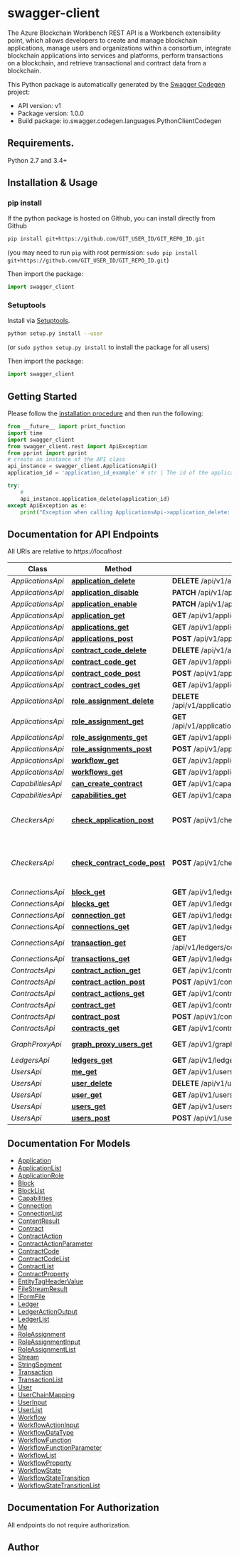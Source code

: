 # swagger-client
The Azure Blockchain Workbench REST API is a Workbench extensibility point, which allows developers to create and manage blockchain applications, manage users and organizations within a consortium, integrate blockchain applications into services and platforms, perform transactions on a blockchain, and retrieve transactional and contract data from a blockchain.

This Python package is automatically generated by the [Swagger Codegen](https://github.com/swagger-api/swagger-codegen) project:

- API version: v1
- Package version: 1.0.0
- Build package: io.swagger.codegen.languages.PythonClientCodegen

## Requirements.

Python 2.7 and 3.4+

## Installation & Usage
### pip install

If the python package is hosted on Github, you can install directly from Github

```sh
pip install git+https://github.com/GIT_USER_ID/GIT_REPO_ID.git
```
(you may need to run `pip` with root permission: `sudo pip install git+https://github.com/GIT_USER_ID/GIT_REPO_ID.git`)

Then import the package:
```python
import swagger_client 
```

### Setuptools

Install via [Setuptools](http://pypi.python.org/pypi/setuptools).

```sh
python setup.py install --user
```
(or `sudo python setup.py install` to install the package for all users)

Then import the package:
```python
import swagger_client
```

## Getting Started

Please follow the [installation procedure](#installation--usage) and then run the following:

```python
from __future__ import print_function
import time
import swagger_client
from swagger_client.rest import ApiException
from pprint import pprint
# create an instance of the API class
api_instance = swagger_client.ApplicationsApi()
application_id = 'application_id_example' # str | The id of the application.

try:
    # 
    api_instance.application_delete(application_id)
except ApiException as e:
    print("Exception when calling ApplicationsApi->application_delete: %s\n" % e)

```

## Documentation for API Endpoints

All URIs are relative to *https://localhost*

Class | Method | HTTP request | Description
------------ | ------------- | ------------- | -------------
*ApplicationsApi* | [**application_delete**](docs/ApplicationsApi.md#application_delete) | **DELETE** /api/v1/applications/{applicationID} | 
*ApplicationsApi* | [**application_disable**](docs/ApplicationsApi.md#application_disable) | **PATCH** /api/v1/applications/{applicationID}/disable | 
*ApplicationsApi* | [**application_enable**](docs/ApplicationsApi.md#application_enable) | **PATCH** /api/v1/applications/{applicationID}/enable | 
*ApplicationsApi* | [**application_get**](docs/ApplicationsApi.md#application_get) | **GET** /api/v1/applications/{applicationId} | 
*ApplicationsApi* | [**applications_get**](docs/ApplicationsApi.md#applications_get) | **GET** /api/v1/applications | 
*ApplicationsApi* | [**applications_post**](docs/ApplicationsApi.md#applications_post) | **POST** /api/v1/applications | 
*ApplicationsApi* | [**contract_code_delete**](docs/ApplicationsApi.md#contract_code_delete) | **DELETE** /api/v1/applications/contractCode/{contractCodeId} | 
*ApplicationsApi* | [**contract_code_get**](docs/ApplicationsApi.md#contract_code_get) | **GET** /api/v1/applications/contractCode/{contractCodeId} | 
*ApplicationsApi* | [**contract_code_post**](docs/ApplicationsApi.md#contract_code_post) | **POST** /api/v1/applications/{applicationId}/contractCode | 
*ApplicationsApi* | [**contract_codes_get**](docs/ApplicationsApi.md#contract_codes_get) | **GET** /api/v1/applications/{applicationID}/contractCode | 
*ApplicationsApi* | [**role_assignment_delete**](docs/ApplicationsApi.md#role_assignment_delete) | **DELETE** /api/v1/applications/{applicationId}/roleAssignments/{roleAssignmentId} | 
*ApplicationsApi* | [**role_assignment_get**](docs/ApplicationsApi.md#role_assignment_get) | **GET** /api/v1/applications/{applicationId}/roleAssignments/{roleAssignmentId} | 
*ApplicationsApi* | [**role_assignments_get**](docs/ApplicationsApi.md#role_assignments_get) | **GET** /api/v1/applications/{applicationId}/roleAssignments | 
*ApplicationsApi* | [**role_assignments_post**](docs/ApplicationsApi.md#role_assignments_post) | **POST** /api/v1/applications/{applicationId}/roleAssignments | 
*ApplicationsApi* | [**workflow_get**](docs/ApplicationsApi.md#workflow_get) | **GET** /api/v1/applications/workflows/{workflowId} | 
*ApplicationsApi* | [**workflows_get**](docs/ApplicationsApi.md#workflows_get) | **GET** /api/v1/applications/{applicationId}/workflows | 
*CapabilitiesApi* | [**can_create_contract**](docs/CapabilitiesApi.md#can_create_contract) | **GET** /api/v1/capabilities/canCreateContract/{workflowId} | 
*CapabilitiesApi* | [**capabilities_get**](docs/CapabilitiesApi.md#capabilities_get) | **GET** /api/v1/capabilities | 
*CheckersApi* | [**check_application_post**](docs/CheckersApi.md#check_application_post) | **POST** /api/v1/checkers/checkApplication | Check validity of application configuration for Workbench
*CheckersApi* | [**check_contract_code_post**](docs/CheckersApi.md#check_contract_code_post) | **POST** /api/v1/checkers/checkContractCode | Check validity of application ledger implementation for Workbench
*ConnectionsApi* | [**block_get**](docs/ConnectionsApi.md#block_get) | **GET** /api/v1/ledgers/connections/{connectionId}/blocks/{blockId} | 
*ConnectionsApi* | [**blocks_get**](docs/ConnectionsApi.md#blocks_get) | **GET** /api/v1/ledgers/connections/{connectionId}/blocks | 
*ConnectionsApi* | [**connection_get**](docs/ConnectionsApi.md#connection_get) | **GET** /api/v1/ledgers/connections/{connectionId} | 
*ConnectionsApi* | [**connections_get**](docs/ConnectionsApi.md#connections_get) | **GET** /api/v1/ledgers/connections | 
*ConnectionsApi* | [**transaction_get**](docs/ConnectionsApi.md#transaction_get) | **GET** /api/v1/ledgers/connections/{connectionId}/transactions/{transactionId} | 
*ConnectionsApi* | [**transactions_get**](docs/ConnectionsApi.md#transactions_get) | **GET** /api/v1/ledgers/connections/{connectionId}/transactions | 
*ContractsApi* | [**contract_action_get**](docs/ContractsApi.md#contract_action_get) | **GET** /api/v1/contracts/{contractId}/actions/{actionId} | 
*ContractsApi* | [**contract_action_post**](docs/ContractsApi.md#contract_action_post) | **POST** /api/v1/contracts/{contractId}/actions | 
*ContractsApi* | [**contract_actions_get**](docs/ContractsApi.md#contract_actions_get) | **GET** /api/v1/contracts/{contractId}/actions | 
*ContractsApi* | [**contract_get**](docs/ContractsApi.md#contract_get) | **GET** /api/v1/contracts/{contractId} | 
*ContractsApi* | [**contract_post**](docs/ContractsApi.md#contract_post) | **POST** /api/v1/contracts | 
*ContractsApi* | [**contracts_get**](docs/ContractsApi.md#contracts_get) | **GET** /api/v1/contracts | 
*GraphProxyApi* | [**graph_proxy_users_get**](docs/GraphProxyApi.md#graph_proxy_users_get) | **GET** /api/v1/graph-proxy/{version}/users | Get Users from AAD Graph
*LedgersApi* | [**ledgers_get**](docs/LedgersApi.md#ledgers_get) | **GET** /api/v1/ledgers | 
*UsersApi* | [**me_get**](docs/UsersApi.md#me_get) | **GET** /api/v1/users/me | 
*UsersApi* | [**user_delete**](docs/UsersApi.md#user_delete) | **DELETE** /api/v1/users/{userID} | 
*UsersApi* | [**user_get**](docs/UsersApi.md#user_get) | **GET** /api/v1/users/{userID} | 
*UsersApi* | [**users_get**](docs/UsersApi.md#users_get) | **GET** /api/v1/users | Get Users
*UsersApi* | [**users_post**](docs/UsersApi.md#users_post) | **POST** /api/v1/users | 


## Documentation For Models

 - [Application](docs/Application.md)
 - [ApplicationList](docs/ApplicationList.md)
 - [ApplicationRole](docs/ApplicationRole.md)
 - [Block](docs/Block.md)
 - [BlockList](docs/BlockList.md)
 - [Capabilities](docs/Capabilities.md)
 - [Connection](docs/Connection.md)
 - [ConnectionList](docs/ConnectionList.md)
 - [ContentResult](docs/ContentResult.md)
 - [Contract](docs/Contract.md)
 - [ContractAction](docs/ContractAction.md)
 - [ContractActionParameter](docs/ContractActionParameter.md)
 - [ContractCode](docs/ContractCode.md)
 - [ContractCodeList](docs/ContractCodeList.md)
 - [ContractList](docs/ContractList.md)
 - [ContractProperty](docs/ContractProperty.md)
 - [EntityTagHeaderValue](docs/EntityTagHeaderValue.md)
 - [FileStreamResult](docs/FileStreamResult.md)
 - [IFormFile](docs/IFormFile.md)
 - [Ledger](docs/Ledger.md)
 - [LedgerActionOutput](docs/LedgerActionOutput.md)
 - [LedgerList](docs/LedgerList.md)
 - [Me](docs/Me.md)
 - [RoleAssignment](docs/RoleAssignment.md)
 - [RoleAssignmentInput](docs/RoleAssignmentInput.md)
 - [RoleAssignmentList](docs/RoleAssignmentList.md)
 - [Stream](docs/Stream.md)
 - [StringSegment](docs/StringSegment.md)
 - [Transaction](docs/Transaction.md)
 - [TransactionList](docs/TransactionList.md)
 - [User](docs/User.md)
 - [UserChainMapping](docs/UserChainMapping.md)
 - [UserInput](docs/UserInput.md)
 - [UserList](docs/UserList.md)
 - [Workflow](docs/Workflow.md)
 - [WorkflowActionInput](docs/WorkflowActionInput.md)
 - [WorkflowDataType](docs/WorkflowDataType.md)
 - [WorkflowFunction](docs/WorkflowFunction.md)
 - [WorkflowFunctionParameter](docs/WorkflowFunctionParameter.md)
 - [WorkflowList](docs/WorkflowList.md)
 - [WorkflowProperty](docs/WorkflowProperty.md)
 - [WorkflowState](docs/WorkflowState.md)
 - [WorkflowStateTransition](docs/WorkflowStateTransition.md)
 - [WorkflowStateTransitionList](docs/WorkflowStateTransitionList.md)


## Documentation For Authorization

 All endpoints do not require authorization.


## Author



